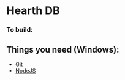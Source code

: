 Hearth DB
===

### To build:

Things you need (Windows):
---
 - [Git](http://git-scm.com/)
 - [NodeJS](https://nodejs.org/download/)
